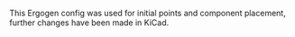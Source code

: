 This Ergogen config was used for initial points and component placement, further changes have been made in KiCad.
